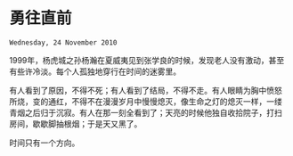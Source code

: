 # 勇往直前

`Wednesday, 24 November 2010`

1999年，杨虎城之孙杨瀚在夏威夷见到张学良的时候，发现老人没有激动，甚至
有些许冷淡。每个人孤独地穿行在时间的迷雾里。

有人看到了原因，不得不死；有人看到了结局，不得不走。有人眼睛为胸中愤怒
所烧，变的通红，不得不在漫漫岁月中慢慢熄灭，像生命之灯的熄灭一样，一缕
青烟之后归于沉寂。有人在那一刻全看到了；天亮的时候他独自收拾院子，打扫
房间，歇歇脚抽根烟；于是天又黑了。

时间只有一个方向。
